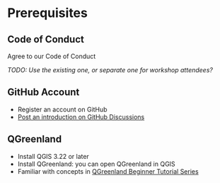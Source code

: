 # Prerequisites

## Code of Conduct

Agree to our Code of Conduct

_TODO: Use the existing one, or separate one for workshop attendees?_


## GitHub Account

* Register an account on GitHub
* [Post an introduction on GitHub
    Discussions](https://github.com/nsidc/qgreenland-2023-researcher-workshop/discussions/new?category=introductions)


## QGreenland

* Install QGIS 3.22 or later
* Install QGreenland: you can open QGreenland in QGIS
* Familiar with concepts in [QGreenland Beginner Tutorial
    Series](https://www.youtube.com/watch?v=gD0vkP5JUmA&list=PLSRiyMridUCwyu-vqpAFtm8bVERgTvs7q)
